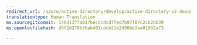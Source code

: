 ```yaml
---
redirect_url: /azure/active-directory/develop/active-directory-v2-devquickstarts-wpf
translationtype: Human Translation
ms.sourcegitcommit: 146d1377a017becdcdcd7fed7b97f07c2cb2bb39
ms.openlocfilehash: d5f2d278b36ab401cdcb21e2d98bb3aa01902a73

---
```



<!--HONumber=Jan17_HO3-->


